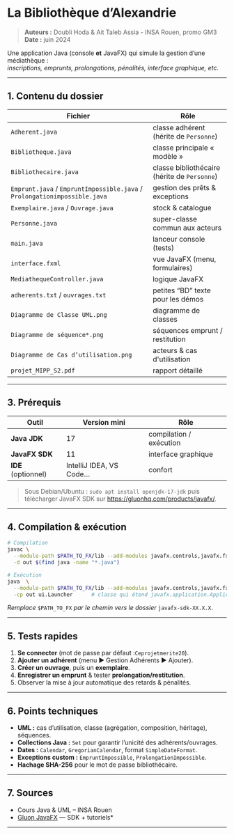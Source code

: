 # La Bibliothèque d’Alexandrie

> **Auteurs :** Doubli Hoda & Ait Taleb Assia - INSA Rouen, promo GM3 
> **Date :** juin 2024  

Une application Java (console **et** JavaFX) qui simule la gestion d’une médiathèque :  
*inscriptions, emprunts, prolongations, pénalités, interface graphique, etc.*

---


## 1. Contenu du dossier

| Fichier                          | Rôle                                                     |
|----------------------------------|----------------------------------------------------------|
| `Adherent.java`                  | classe adhérent (hérite de `Personne`)                  |
| `Bibliotheque.java`              | classe principale « modèle »                            |
| `Bibliothecaire.java`            | classe bibliothécaire (hérite de `Personne`)            |
| `Emprunt.java` / `EmpruntImpossible.java` / `Prolongationimpossible.java` | gestion des prêts & exceptions        |
| `Exemplaire.java` / `Ouvrage.java` | stock & catalogue                                     |
| `Personne.java`                  | super-classe commun aux acteurs                         |
| `main.java`                      | lanceur console (tests)                                 |
| `interface.fxml`                 | vue JavaFX (menu, formulaires)                          |
| `MediathequeController.java`     | logique JavaFX                                          |
| `adherents.txt` / `ouvrages.txt` | petites “BD” texte pour les démos                       |
| `Diagramme de Classe UML.png`    | diagramme de classes                                    |
| `Diagramme de séquence*.png`     | séquences emprunt / restitution                         |
| `Diagramme de Cas d’utilisation.png` | acteurs & cas d'utilisation                         |
| `projet_MIPP_S2.pdf`             | rapport détaillé                                        |


---

## 3. Prérequis

| Outil | Version mini | Rôle |
|-------|--------------|------|
| **Java JDK** | 17 | compilation / exécution |
| **JavaFX SDK** | 11 | interface graphique |
| **IDE** (optionnel) | IntelliJ IDEA, VS Code… | confort |

> Sous Debian/Ubuntu : `sudo apt install openjdk-17-jdk` puis télécharger JavaFX SDK sur <https://gluonhq.com/products/javafx/>.

---

## 4. Compilation & exécution

```bash
# Compilation
javac \
  --module-path $PATH_TO_FX/lib --add-modules javafx.controls,javafx.fxml \
  -d out $(find java -name "*.java")

# Exécution
java  \
  --module-path $PATH_TO_FX/lib --add-modules javafx.controls,javafx.fxml \
  -cp out ui.Launcher      # classe qui étend javafx.application.Application
```

*Remplace* `$PATH_TO_FX` *par le chemin vers le dossier* `javafx-sdk-XX.X.X`.

---

## 5. Tests rapides

1. **Se connecter** (mot de passe par défaut :`Ceprojetmerite20`).
2. **Ajouter un adhérent** (menu ► Gestion Adhérents ► Ajouter).
3. **Créer un ouvrage**, puis un **exemplaire**.
4. **Enregistrer un emprunt** & tester **prolongation/restitution**.
5. Observer la mise à jour automatique des retards & pénalités.

---

## 6. Points techniques

* **UML :** cas d’utilisation, classe (agrégation, composition, héritage), séquences.
* **Collections Java :** `Set` pour garantir l’unicité des adhérents/ouvrages.
* **Dates :** `Calendar`, `GregorianCalendar`, format `SimpleDateFormat`.
* **Exceptions custom :** `EmpruntImpossible`, `ProlongationImpossible`.
* **Hachage SHA-256** pour le mot de passe bibliothécaire.

---

## 7. Sources

* Cours Java & UML – INSA Rouen
* [Gluon JavaFX](https://gluonhq.com/products/javafx/) — SDK + tutoriels*

---

